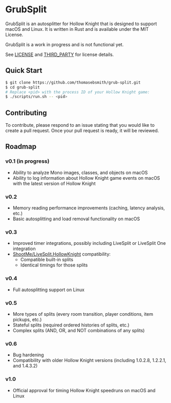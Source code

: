 # GrubSplit
GrubSplit is an autosplitter for Hollow Knight that is designed to support macOS
and Linux. It is written in Rust and is available under the MIT License.

GrubSplit is a work in progress and is not functional yet.

See [LICENSE](./LICENSE) and [THIRD\_PARTY](./THIRD_PARTY) for license details.

## Quick Start
```sh
$ git clone https://github.com/thomasebsmith/grub-split.git
$ cd grub-split
# Replace <pid> with the process ID of your Hollow Knight game:
$ ./scripts/run.sh -- <pid>
```

## Contributing
To contribute, please respond to an issue stating that you would like to create
a pull request. Once your pull request is ready, it will be reviewed.

## Roadmap
### v0.1 (in progress)
- Ability to analyze Mono images, classes, and objects on macOS
- Ability to log information about Hollow Knight game events on macOS with the
  latest version of Hollow Knight

### v0.2
- Memory reading performance improvements (caching, latency analysis, etc.)
- Basic autosplitting and load removal functionality on macOS

### v0.3
- Improved timer integrations, possibly including LiveSplit or LiveSplit One
  integration
- [ShootMe/LiveSplit.HollowKnight](https://github.com/ShootMe/LiveSplit.HollowKnight/)
  compatibility:
  - Compatible built-in splits
  - Identical timings for those splits

### v0.4
- Full autosplitting support on Linux

### v0.5
- More types of splits (every room transition, player conditions, item pickups,
  etc.)
- Stateful splits (required ordered histories of splits, etc.)
- Complex splits (AND, OR, and NOT combinations of any splits)

### v0.6
- Bug hardening
- Compatibility with older Hollow Knight versions (including 1.0.2.8, 1.2.2.1,
  and 1.4.3.2)

### v1.0
- Official approval for timing Hollow Knight speedruns on macOS and Linux

